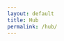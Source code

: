 ```yaml
---
layout: default
title: Hub
permalink: /hub/
---
```


<canvas id="hubCanvas" width="800" height="600"></canvas>
<script src="{{ '/assets/hub.js' | relative_url }}"></script>